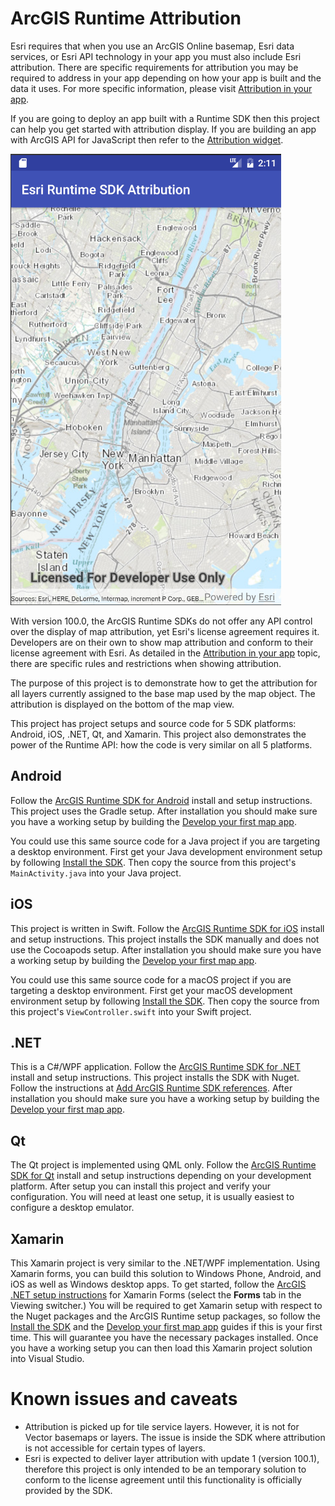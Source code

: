 # ArcGIS Runtime Attribution

Esri requires that when you use an ArcGIS Online basemap, Esri data services, or Esri API technology in your app you must also include Esri attribution. There are specific requirements for attribution you may be required to address in your app depending on how your app is built and the data it uses. For more specific information, please visit [Attribution in your app](https://developers.arcgis.com/terms/attribution/).

If you are going to deploy an app built with a Runtime SDK then this project can help you get started with attribution display. If you are building an app with ArcGIS API for JavaScript then refer to the [Attribution widget](https://developers.arcgis.com/javascript/latest/api-reference/esri-widgets-Attribution.html).

![iOS](./assets/attribution-android.png)

With version 100.0, the ArcGIS Runtime SDKs do not offer any API control over the display of map attribution, yet Esri's license agreement requires it. Developers are on their own to show map attribution and conform to their license agreement with Esri. As detailed in the [Attribution in your app](https://developers.arcgis.com/terms/attribution/) topic, there are specific rules and restrictions when showing attribution.

The purpose of this project is to demonstrate how to get the attribution for all layers currently assigned to the base map used by the map object. The attribution is displayed on the bottom of the map view.

This project has project setups and source code for 5 SDK platforms: Android, iOS, .NET, Qt, and Xamarin. This project also demonstrates the power of the Runtime API: how the code is very similar on all 5 platforms.

## Android

Follow the [ArcGIS Runtime SDK for Android](https://developers.arcgis.com/android/latest/guide/install-and-set-up.htm) install and setup instructions. This project uses the Gradle setup. After installation you should make sure you have a working setup by building the [Develop your first map app](https://developers.arcgis.com/android/latest/guide/develop-your-first-map-app.htm).

You could use this same source code for a Java project if you are targeting a desktop environment. First get your Java development environment setup by following [Install the SDK](https://developers.arcgis.com/java/latest/guide/install-the-sdk.htm). Then copy the source from this project's `MainActivity.java` into your Java project.

## iOS

This project is written in Swift. Follow the [ArcGIS Runtime SDK for iOS](https://developers.arcgis.com/ios/latest/swift/guide/install.htm) install and setup instructions. This project installs the SDK manually and does not use the Cocoapods setup. After installation you should make sure you have a working setup by building the [Develop your first map app](https://developers.arcgis.com/ios/latest/swift/guide/develop-your-first-map-app.htm).

You could use this same source code for a macOS project if you are targeting a desktop environment. First get your macOS development environment setup by following [Install the SDK](https://developers.arcgis.com/macos/latest/swift/guide/install-and-setup.htm). Then copy the source from this project's `ViewController.swift` into your Swift project.

## .NET

This is a C#/WPF application. Follow the [ArcGIS Runtime SDK for .NET](https://developers.arcgis.com/net/latest/wpf/guide/install-the-sdk.htm) install and setup instructions. This project installs the SDK with Nuget. Follow the instructions at [Add ArcGIS Runtime SDK references](https://developers.arcgis.com/net/latest/wpf/guide/add-arcgis-runtime-sdk-references.htm). After installation you should make sure you have a working setup by building the [Develop your first map app](https://developers.arcgis.com/net/latest/wpf/guide/develop-your-first-map-app.htm).

## Qt

The Qt project is implemented using QML only. Follow the [ArcGIS Runtime SDK for Qt](https://developers.arcgis.com/qt/latest/qml/guide/install-and-set-up-on-windows.htm) install and setup instructions depending on your development platform. After setup you can install this project and verify your configuration. You will need at least one setup, it is usually easiest to configure a desktop emulator.

## Xamarin

This Xamarin project is very similar to the .NET/WPF implementation. Using Xamarin forms, you can build this solution to Windows Phone, Android, and iOS as well as Windows desktop apps. To get started, follow the [ArcGIS .NET setup instructions](https://developers.arcgis.com/net/latest/forms/guide/install-the-sdk.htm) for Xamarin Forms (select the **Forms** tab in the Viewing switcher.)
You will be required to get Xamarin setup with respect to the Nuget packages and the ArcGIS Runtime setup packages, so follow the [Install the SDK](https://developers.arcgis.com/net/latest/forms/guide/install-the-sdk.htm) and the [Develop your first map app](https://developers.arcgis.com/net/latest/forms/guide/develop-your-first-map-app.htm) guides if this is your first time. This will guarantee you have the necessary packages installed.
Once you have a working setup you can then load this Xamarin project solution into Visual Studio.

# Known issues and caveats

 * Attribution is picked up for tile service layers. However, it is not for Vector basemaps or layers. The issue is inside the SDK where attribution is not accessible for certain types of layers.
 * Esri is expected to deliver layer attribution with update 1 (version 100.1), therefore this project is only intended to be an temporary solution to conform to the license agreement until this functionality is officially provided by the SDK.
  